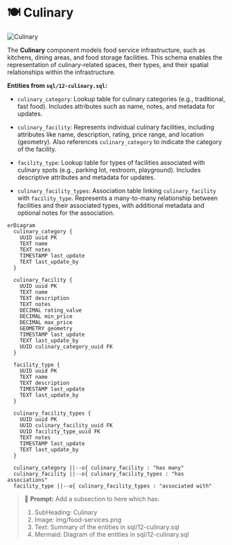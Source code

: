 # 🍽️ Culinary

![Culinary](../img/food-services.png)

The **Culinary** component models food service infrastructure, such as kitchens, dining areas, and food storage facilities. This schema enables the representation of culinary-related spaces, their types, and their spatial relationships within the infrastructure.

**Entities from `sql/12-culinary.sql`:**

- `culinary_category`: Lookup table for culinary categories (e.g., traditional, fast food). Includes attributes such as name, notes, and metadata for updates.

- `culinary_facility`: Represents individual culinary facilities, including attributes like name, description, rating, price range, and location (geometry). Also references `culinary_category` to indicate the category of the facility.

- `facility_type`: Lookup table for types of facilities associated with culinary spots (e.g., parking lot, restroom, playground). Includes descriptive attributes and metadata for updates.

- `culinary_facility_types`: Association table linking `culinary_facility` with `facility_type`. Represents a many-to-many relationship between facilities and their associated types, with additional metadata and optional notes for the association.

```mermaid
erDiagram
  culinary_category {
    UUID uuid PK
    TEXT name
    TEXT notes
    TIMESTAMP last_update
    TEXT last_update_by
  }

  culinary_facility {
    UUID uuid PK
    TEXT name
    TEXT description
    TEXT notes
    DECIMAL rating_value
    DECIMAL min_price
    DECIMAL max_price
    GEOMETRY geometry
    TIMESTAMP last_update
    TEXT last_update_by
    UUID culinary_category_uuid FK
  }

  facility_type {
    UUID uuid PK
    TEXT name
    TEXT description
    TIMESTAMP last_update
    TEXT last_update_by
  }

  culinary_facility_types {
    UUID uuid PK
    UUID culinary_facility_uuid FK
    UUID facility_type_uuid FK
    TEXT notes
    TIMESTAMP last_update
    TEXT last_update_by
  }

  culinary_category ||--o{ culinary_facility : "has many"
  culinary_facility ||--o{ culinary_facility_types : "has associations"
  facility_type ||--o{ culinary_facility_types : "associated with"
```

> 🤖 **Prompt:** Add a subsection to here which has:
>
>1. SubHeading: Culinary
>2. Image: img/food-services.png
>3. Text: Summary of the entities in sql/12-culinary.sql
>4. Mermaid: Diagram of the entities in sql/12-culinary.sql
